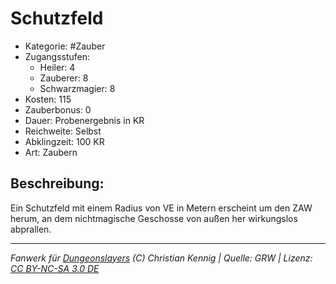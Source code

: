 # Schutzfeld

- Kategorie: #Zauber
- Zugangsstufen:
  - Heiler: 4
  - Zauberer: 8
  - Schwarzmagier: 8
- Kosten: 115
- Zauberbonus: 0
- Dauer: Probenergebnis in KR
- Reichweite: Selbst
- Abklingzeit: 100 KR
- Art: Zaubern

## Beschreibung:

Ein Schutzfeld mit einem Radius von VE in Metern erscheint um den ZAW herum, an dem nichtmagische Geschosse von außen her wirkungslos abprallen.

---

_Fanwerk für [Dungeonslayers](https://www.dungeonslayers.net/) (C) Christian Kennig | Quelle: GRW | Lizenz: [CC BY-NC-SA 3.0 DE](https://creativecommons.org/licenses/by-nc-sa/3.0/de/)_
